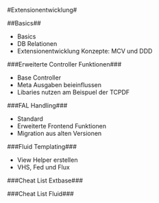 #Extensionentwicklung#

##Basics##
- Basics
- DB Relationen
- Extensionentwicklung Konzepte: MCV und DDD

###Erweiterte Controller Funktionen###
- Base Controller
- Meta Ausgaben beieinflussen
- Libaries nutzen am Beispuel der TCPDF

###FAL Handling###
- Standard
- Erweiterte Frontend Funktionen
- Migration aus alten Versionen

###Fluid Templating###
- View Helper erstellen
- VHS, Fed und Flux

###Cheat List Extbase###


###Cheat List Fluid###
